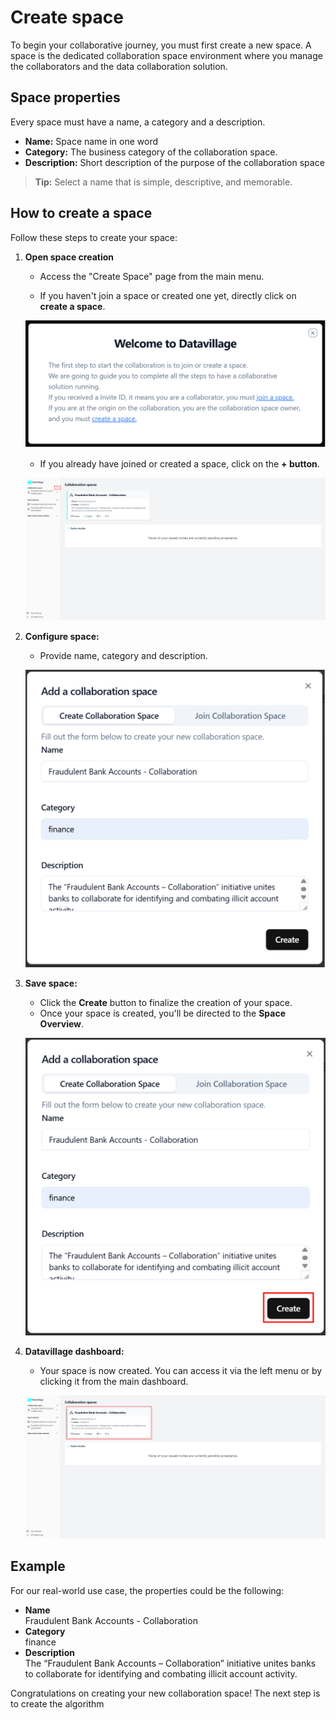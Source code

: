 # Create space

To begin your collaborative journey, you must first create a new space. A space is the dedicated collaboration space environment where you manage the collaborators and the data collaboration solution.

## Space properties

Every space must have a name, a category and a description.

- **Name:** Space name in one word
- **Category:** The business category of the collaboration space.
- **Description:** Short description of the purpose of the collaboration space

> **Tip:** Select a name that is simple, descriptive, and memorable.

## How to create a space

Follow these steps to create your space:

1. **Open space creation**

   - Access the "Create Space" page from the main menu.

   - If you haven't join a space or created one yet, directly click on **create a space**.

   ![screenshot of the datavillage dashboard](img/01_welcome_message.png)

   - If you already have joined or created a space, click on the **+ button**.

   ![screenshot of the datavillage dashboard](img/dashboard_create_space.png)

2. **Configure space:**

   - Provide name, category and description.

   ![screenshot of space creation](img/02_create_space.png)

3. **Save space:**

   - Click the **Create** button to finalize the creation of your space.
   - Once your space is created, you'll be directed to the **Space Overview**.

   ![screenshot of space saving](img/02_create_space_red_square.png)

4. **Datavillage dashboard:**

   - Your space is now created. You can access it via the left menu or by clicking it from the main dashboard.

   ![screenshot of space saving](img/dashboard_create_space_click_space.png)

## Example

For our real-world use case, the properties could be the following:

- **Name**  
  Fraudulent Bank Accounts - Collaboration
- **Category**  
  finance
- **Description**  
  The “Fraudulent Bank Accounts – Collaboration” initiative unites banks to collaborate for identifying and combating illicit account activity.

Congratulations on creating your new collaboration space! The next step is to create the algorithm
